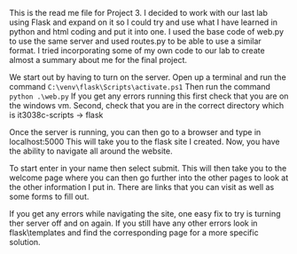 This is the read me file for Project 3.
I decided to work with our last lab using Flask and expand on it so I could try and use what I have learned in python and html coding and put it into one. I used the base code of web.py to use the same server and used routes.py to be able to use a similar format. I tried incorporating some of my own code to our lab to create almost a summary about me for the final project. 

We start out by having to turn on the server. Open up a terminal and run the command 
`C:\venv\flask\Scripts\activate.ps1`
Then run the command
`python .\web.py`
If you get any errors running this first check that you are on the windows vm. Second, check that you are in the correct directory which is it3038c-scripts -> flask 

Once the server is running, you can then go to a browser and type in localhost:5000
This will take you to the flask site I created. Now, you have the ability to navigate all around the website. 

To start enter in your name then select submit. This will then take you to the welcome page where you can then go further into the other pages to look at the other information I put in. There are links that you can visit as well as some forms to fill out. 

If you get any errors while navigating the site, one easy fix to try is turning ther server off and on again. If you still have any other errors look in flask\templates and find the corresponding page for a more specific solution. 